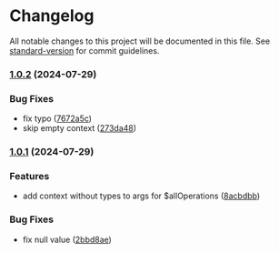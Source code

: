 # Changelog

All notable changes to this project will be documented in this file. See [standard-version](https://github.com/conventional-changelog/standard-version) for commit guidelines.

### [1.0.2](https://github.com/kltk/prisma-extension-rls/compare/v1.0.1...v1.0.2) (2024-07-29)


### Bug Fixes

* fix typo ([7672a5c](https://github.com/kltk/prisma-extension-rls/commit/7672a5c9c9ee3b18e2ab5388961532caddb07a2d))
* skip empty context ([273da48](https://github.com/kltk/prisma-extension-rls/commit/273da4833bf8a2b5cea819fdc17e28f2f831bd69))

### [1.0.1](https://github.com/kltk/prisma-extension-rls/compare/v1.0.0...v1.0.1) (2024-07-29)


### Features

* add context without types to args for $allOperations ([8acbdbb](https://github.com/kltk/prisma-extension-rls/commit/8acbdbb33f0d2fb6d6d8b2ebba3e6d5752b8c393))


### Bug Fixes

* fix null value ([2bbd8ae](https://github.com/kltk/prisma-extension-rls/commit/2bbd8ae330a5ede7feddcc4c2f7ed037af57fa79))
